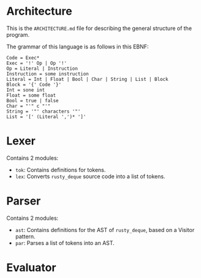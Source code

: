 # Architecture

This is the `ARCHITECTURE.md` file for describing the general structure of the program.

The grammar of this language is as follows in this EBNF:

```
Code = Exec*
Exec = '!' Op | Op '!'
Op = Literal | Instruction
Instruction = some instruction
Literal = Int | Float | Bool | Char | String | List | Block
Block = '{' Code '}'
Int = sone int
Float = some float
Bool = true | false
Char = "'" c "'"
String = '"' characters '"'
List = '[' (Literal ',')* ']'
```

# Lexer
Contains 2 modules:

* `tok`: Contains definitions for tokens.
* `lex`: Converts `rusty_deque` source code into a list of tokens.

# Parser
Contains 2 modules:

* `ast`: Contains definitions for the AST of `rusty_deque`, based on a Visitor pattern.
* `par`: Parses a list of tokens into an AST.

# Evaluator
